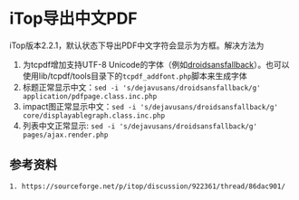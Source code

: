 # iTop导出中文PDF

iTop版本2.2.1，默认状态下导出PDF中文字符会显示为方框。解决方法为

1. 为tcpdf增加支持UTF-8 Unicode的字体（例如[droidsansfallback](https://sourceforge.net/projects/hawebs/files/Assistance/PHP/)）。也可以使用lib/tcpdf/tools目录下的`tcpdf_addfont.php`脚本来生成字体
2. 标题正常显示中文：`sed -i 's/dejavusans/droidsansfallback/g' application/pdfpage.class.inc.php`
3. impact图正常显示中文：`sed -i 's/dejavusans/droidsansfallback/g' core/displayablegraph.class.inc.php`
4. 列表中文正常显示: `sed -i 's/dejavusans/droidsansfallback/g' pages/ajax.render.php`

## 参考资料
```
1. https://sourceforge.net/p/itop/discussion/922361/thread/86dac901/
```